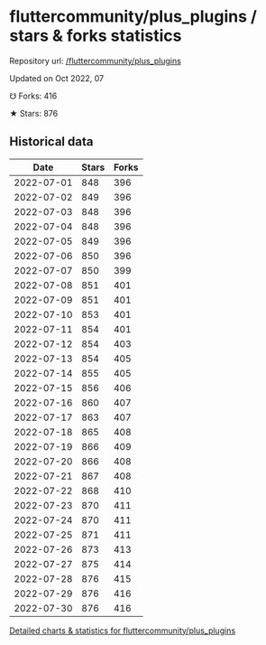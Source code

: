 # fluttercommunity/plus_plugins / stars & forks statistics

Repository url: [/fluttercommunity/plus_plugins](https://github.com/fluttercommunity/plus_plugins)

Updated on Oct 2022, 07

☋ Forks: 416

★ Stars: 876

## Historical data
| Date | Stars | Forks |
|------|-------|-------|
| 2022-07-01 | 848 | 396 | 
| 2022-07-02 | 849 | 396 | 
| 2022-07-03 | 848 | 396 | 
| 2022-07-04 | 848 | 396 | 
| 2022-07-05 | 849 | 396 | 
| 2022-07-06 | 850 | 396 | 
| 2022-07-07 | 850 | 399 | 
| 2022-07-08 | 851 | 401 | 
| 2022-07-09 | 851 | 401 | 
| 2022-07-10 | 853 | 401 | 
| 2022-07-11 | 854 | 401 | 
| 2022-07-12 | 854 | 403 | 
| 2022-07-13 | 854 | 405 | 
| 2022-07-14 | 855 | 405 | 
| 2022-07-15 | 856 | 406 | 
| 2022-07-16 | 860 | 407 | 
| 2022-07-17 | 863 | 407 | 
| 2022-07-18 | 865 | 408 | 
| 2022-07-19 | 866 | 409 | 
| 2022-07-20 | 866 | 408 | 
| 2022-07-21 | 867 | 408 | 
| 2022-07-22 | 868 | 410 | 
| 2022-07-23 | 870 | 411 | 
| 2022-07-24 | 870 | 411 | 
| 2022-07-25 | 871 | 411 | 
| 2022-07-26 | 873 | 413 | 
| 2022-07-27 | 875 | 414 | 
| 2022-07-28 | 876 | 415 | 
| 2022-07-29 | 876 | 416 | 
| 2022-07-30 | 876 | 416 | 


[Detailed charts & statistics for fluttercommunity/plus_plugins](https://reviewgithub.com/rep/fluttercommunity/plus_plugins)
